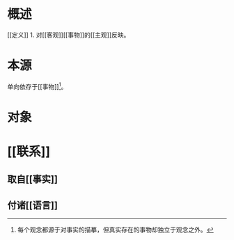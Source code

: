 # 概述
[[定义]]
	1. 对[[客观]][[事物]]的[[主观]]反映。
# 本源
单向依存于[[事物]][^1]。
# 对象
# [[联系]] 
## 取自[[事实]] 
## 付诸[[语言]] 

[^1]: 每个观念都源于对事实的描摹，但真实存在的事物却独立于观念之外。